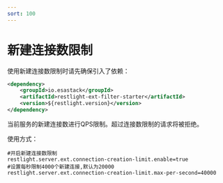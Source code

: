 ```yaml
---
sort: 100
---
```


# 新建连接数限制

使用新建连接数限制时请先确保引入了依赖：

```xml
<dependency>
	<groupId>io.esastack</groupId>
	<artifactId>restlight-ext-filter-starter</artifactId>
	<version>${restlight.version}</version>
</dependency>
```

当前服务的新建连接数进行QPS限制。超过连接数限制的请求将被拒绝。

使用方式：

```properties
#开启新建连接数限制
restlight.server.ext.connection-creation-limit.enable=true
#设置每秒限制4000个新建连接,默认为20000
restlight.server.ext.connection-creation-limit.max-per-second=40000
```